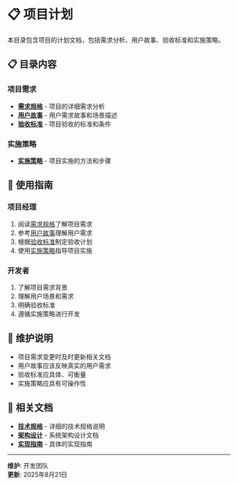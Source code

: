 # 📋 项目计划

本目录包含项目的计划文档，包括需求分析、用户故事、验收标准和实施策略。

## 📋 目录内容

### 项目需求
- **[需求规格](requirements.md)** - 项目的详细需求分析
- **[用户故事](user-stories.md)** - 用户需求故事和场景描述
- **[验收标准](acceptance-criteria.md)** - 项目验收的标准和条件

### 实施策略
- **[实施策略](implementation-strategy.md)** - 项目实施的方法和步骤

## 🎯 使用指南

### 项目经理
1. 阅读[需求规格](requirements.md)了解项目需求
2. 参考[用户故事](user-stories.md)理解用户需求
3. 根据[验收标准](acceptance-criteria.md)制定验收计划
4. 使用[实施策略](implementation-strategy.md)指导项目实施

### 开发者
1. 了解项目需求背景
2. 理解用户场景和需求
3. 明确验收标准
4. 遵循实施策略进行开发

## 📝 维护说明

- 项目需求变更时及时更新相关文档
- 用户故事应该反映真实的用户需求
- 验收标准应具体、可衡量
- 实施策略应具有可操作性

## 🔗 相关文档

- **[技术规格](../technical/)** - 详细的技术规格说明
- **[架构设计](../technical/)** - 系统架构设计文档
- **[实现指南](../technical/)** - 具体的实现指南

---

**维护**: 开发团队  
**更新**: 2025年8月21日